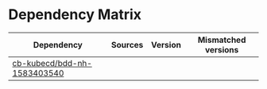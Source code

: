 # Dependency Matrix

Dependency | Sources | Version | Mismatched versions
---------- | ------- | ------- | -------------------
[cb-kubecd/bdd-nh-1583403540](https://github.com/cb-kubecd/bdd-nh-1583403540.git) |  | []() | 
